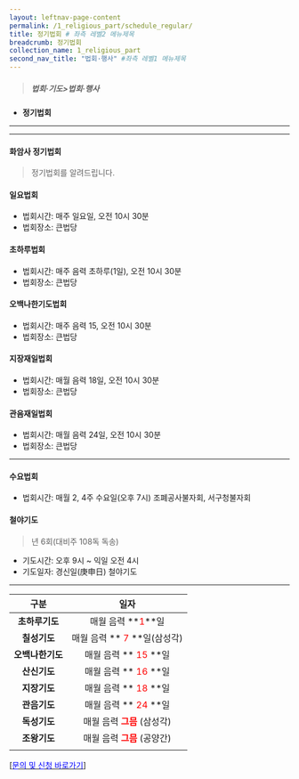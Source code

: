 ```yaml
---
layout: leftnav-page-content
permalink: /1_religious_part/schedule_regular/
title: 정기법회 # 좌측 레벨2 메뉴제목
breadcrumb: 정기법회
collection_name: 1_religious_part
second_nav_title: "법회·행사" #좌측 레벨1 메뉴제목
---
```


> ##### **법회·기도>법회·행사**

* **정기법회**
---
---

#### **화암사 정기법회**
> 정기법회를 알려드립니다. 


#### **일요법회**
* 법회시간: 매주 일요일, 오전 10시 30분
* 법회장소: 큰법당

#### **초하루법회**
* 법회시간: 매주 음력 초하루(1일), 오전 10시 30분
* 법회장소: 큰법당

#### **오백나한기도법회**
* 법회시간: 매주 음력 15, 오전 10시 30분
* 법회장소: 큰법당

#### **지장재일법회**
* 법회시간: 매월 음력 18일, 오전 10시 30분
* 법회장소: 큰법당

#### **관음재일법회**
* 법회시간: 매월 음력 24일, 오전 10시 30분
* 법회장소: 큰법당

---

#### **수요법회**
* 법회시간: 매월 2, 4주 수요일(오후 7시) 조폐공사불자회, 서구청불자회

#### **철야기도**
> 년 6회(대비주 108독 독송)

* 기도시간: 오후 9시 ~ 익일 오전 4시
* 기도일자: 경신일(庚申日) 철야기도

---

|**구분**|**일자**|
|:-:|:-:|
| **초하루기도** | 매월 음력 **<span style="color:red;">1</span>**일|
| **칠성기도** | 매월 음력 **<span style="color:red;"> 7  </span>**일(삼성각)|
| **오백나한기도** | 매월 음력 **<span style="color:red;"> 15 </span>**일|
| **산신기도** | 매월 음력 **<span style="color:red;"> 16 </span>**일|
| **지장기도** | 매월 음력 **<span style="color:red;"> 18 </span>**일|
| **관음기도** | 매월 음력 **<span style="color:red;"> 24 </span>**일|
| **독성기도** | 매월 음력 **<span style="color:red;"> 그믐 </span>**(삼성각)|
| **조왕기도** | 매월 음력 **<span style="color:red;"> 그믐 </span>**(공양간)|
|||

[[<span style="color:blue">문의 및 신청 바로가기</span>] ](/1_0_templeNews/questions/)


<!-- #### **수요법회**
* 법회시간: 매월 2, 4주 수요일(오후 7시) 조폐공사불자회, 서구청불자회


#### **철야기도**
> 년 6회(대비주 108독 독송)

* 기도시간: 오후 9시 ~ 익일 오전 4시
* 기도일자: 경신일(庚申日) 철야기도

|**구분**|**일자**|
|:-:|:-:|
| **초하루기도** | 매월 음력 **<span style="color:red;">1</span>**일|
| **칠성기도** | 매월 음력 **<span style="color:red;"> 7  </span>**일|
| **나한기도** | 매월 음력 **<span style="color:red;"> 15 </span>**일|
| **산신기도** | 매월 음력 **<span style="color:red;"> 16 </span>**일|
| **지장기도** | 매월 음력 **<span style="color:red;"> 18 </span>**일|
| **관음기도** | 매월 음력 **<span style="color:red;"> 24 </span>**일|
| **독성기도** | 매월 음력 **<span style="color:red;"> 그믐 </span>**|
|||

[** <span style="color:blue"> 문의 및 안내 바로가기</span>**](/1_0_templeNews/volunteer) -->


